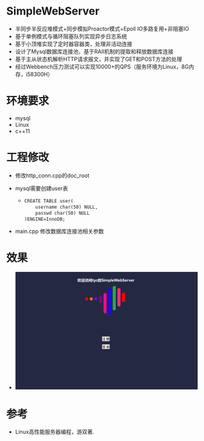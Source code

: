 # SimpleWebServer

- 半同步半反应堆模式+同步模拟Proactor模式+Epoll IO多路复用+非阻塞IO
- 基于单例模式与循环阻塞队列实现异步日志系统
- 基于小顶堆实现了定时器容器类，处理非活动连接
- 设计了Mysql数据库连接池，基于RAII机制的提取和释放数据库连接
- 基于主从状态机解析HTTP请求报文，并实现了GET和POST方法的处理
- 经过Webbench压力测试可以实现10000+的QPS（服务环境为Linux，8G内存，i58300H）



# 环境要求

- mysql
- Linux
- c++11



# 工程修改

- 修改http_conn.cpp的doc_root

- mysql需要创建user表

  - ```mysql
    CREATE TABLE user(
        username char(50) NULL,
        passwd char(50) NULL
    )ENGINE=InnoDB;
    ```

- main.cpp 修改数据库连接池相关参数



# 效果

- ![](READMEAsserts/result.gif)





# 参考

- Linux高性能服务器编程，游双著.